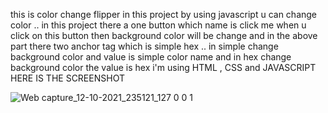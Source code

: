 this is color change flipper in this project by using javascript u can change color ..
in this project there a one button which name is click me when u click on this button then background color will be change and in the above part there two anchor tag which 
is simple hex .. in simple change background color and value is simple color name and in hex change background color the value is hex 
i'm using HTML , CSS and JAVASCRIPT 
HERE IS THE SCREENSHOT

![Web capture_12-10-2021_235121_127 0 0 1](https://user-images.githubusercontent.com/83516020/137009434-bf809997-8e95-4248-b663-5075884180ba.jpeg)
